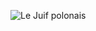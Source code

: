 ![Le Juif polonais](https://upload.wikimedia.org/wikipedia/commons/thumb/6/6a/Attacus_taprobanis-Kadavoor-2018-07-07-001.jpg/350px-Attacus_taprobanis-Kadavoor-2018-07-07-001.jpg)